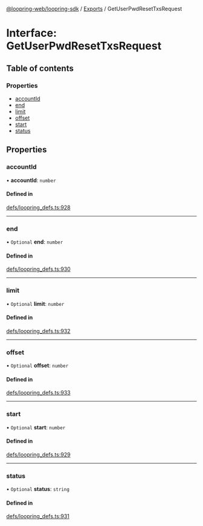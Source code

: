 [@loopring-web/loopring-sdk](../README.md) / [Exports](../modules.md) / GetUserPwdResetTxsRequest

# Interface: GetUserPwdResetTxsRequest

## Table of contents

### Properties

- [accountId](GetUserPwdResetTxsRequest.md#accountid)
- [end](GetUserPwdResetTxsRequest.md#end)
- [limit](GetUserPwdResetTxsRequest.md#limit)
- [offset](GetUserPwdResetTxsRequest.md#offset)
- [start](GetUserPwdResetTxsRequest.md#start)
- [status](GetUserPwdResetTxsRequest.md#status)

## Properties

### accountId

• **accountId**: `number`

#### Defined in

[defs/loopring_defs.ts:928](https://github.com/Loopring/loopring_sdk/blob/077bca2/src/defs/loopring_defs.ts#L928)

___

### end

• `Optional` **end**: `number`

#### Defined in

[defs/loopring_defs.ts:930](https://github.com/Loopring/loopring_sdk/blob/077bca2/src/defs/loopring_defs.ts#L930)

___

### limit

• `Optional` **limit**: `number`

#### Defined in

[defs/loopring_defs.ts:932](https://github.com/Loopring/loopring_sdk/blob/077bca2/src/defs/loopring_defs.ts#L932)

___

### offset

• `Optional` **offset**: `number`

#### Defined in

[defs/loopring_defs.ts:933](https://github.com/Loopring/loopring_sdk/blob/077bca2/src/defs/loopring_defs.ts#L933)

___

### start

• `Optional` **start**: `number`

#### Defined in

[defs/loopring_defs.ts:929](https://github.com/Loopring/loopring_sdk/blob/077bca2/src/defs/loopring_defs.ts#L929)

___

### status

• `Optional` **status**: `string`

#### Defined in

[defs/loopring_defs.ts:931](https://github.com/Loopring/loopring_sdk/blob/077bca2/src/defs/loopring_defs.ts#L931)
